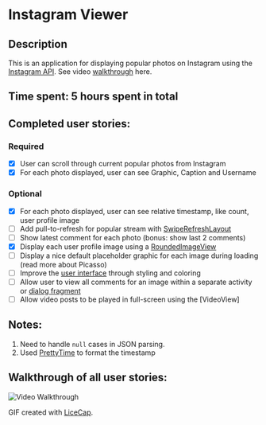 # Instagram Viewer

## Description
This is an application for displaying popular photos on Instagram using the [Instagram API](https://instagram.com/developer/endpoints/media/). See video [walkthrough](http://courses.codepath.com/course_videos/intro_to_android/vimeo/105515674?title=video%20walkthrough) here.

## Time spent: 5 hours spent in total

## Completed user stories:

### Required
 * [x] User can scroll through current popular photos from Instagram
 * [x] For each photo displayed, user can see Graphic, Caption and Username

### Optional
 * [x] For each photo displayed, user can see relative timestamp, like count, user profile image
 * [ ] Add pull-to-refresh for popular stream with [SwipeRefreshLayout](http://guides.codepath.com/android/Implementing-Pull-to-Refresh-Guide)
 * [ ] Show latest comment for each photo (bonus: show last 2 comments)
 * [x] Display each user profile image using a [RoundedImageView](https://github.com/vinc3m1/RoundedImageView)
 * [ ] Display a nice default placeholder graphic for each image during loading (read more about Picasso)
 * [ ] Improve the [user interface](http://guides.codepath.com/android/Styling-UI-Screens-FAQ#actionbar) through styling and coloring
 * [ ] Allow user to view all comments for an image within a separate activity or [dialog fragment](http://guides.codepath.com/android/Using-DialogFragment)
 * [ ] Allow video posts to be played in full-screen using the [VideoView]

## Notes:

 1. Need to handle `null` cases in JSON parsing.
 2. Used [PrettyTime](http://www.ocpsoft.org/prettytime/) to format the timestamp

## Walkthrough of all user stories:

![Video Walkthrough]()

GIF created with [LiceCap](http://www.cockos.com/licecap/).


